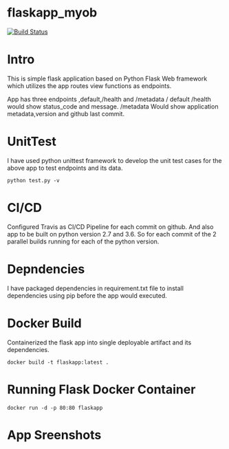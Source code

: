 # flaskapp_myob

[![Build Status](https://travis-ci.org/maheshmarri/flaskapp_myob.svg?branch=master)](https://travis-ci.org/maheshmarri/flaskapp_myob)

# Intro
This is simple flask application based on Python Flask Web framework which utilizes 
the app routes view functions as endpoints.

App has three endpoints ,default,/health and /metadata
/
    default 
/health 
    would show status_code and message.
/metadata 
    Would show application metadata,version  and github last commit.  


# UnitTest
I have used python unittest framework to develop the unit test cases for the above app to test 
endpoints and its data.

`python test.py -v`

# CI/CD 
Configured Travis as CI/CD Pipeline for each commit on github. And also app to be built on python version 2.7 and 3.6.
So for each commit of the 2 parallel builds running for each of the python version.

# Depndencies
I have packaged dependencies in requirement.txt file to install dependencies using pip before the app would
executed.


# Docker Build
Containerized the flask app into single deployable artifact and its dependencies.

`docker build -t flaskapp:latest .`

# Running Flask Docker Container
`docker run -d -p 80:80 flaskapp`

# App Sreenshots

